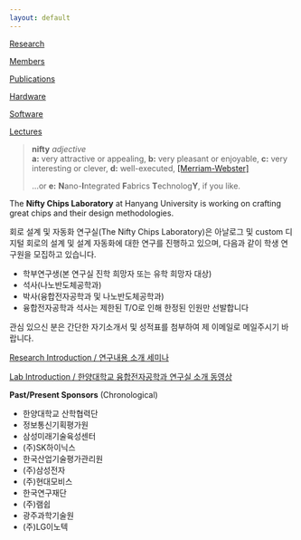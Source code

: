 ```yaml
---
layout: default
---
```


[Research](./research.html)

[Members](./people.html)

[Publications](./publications.html)

[Hardware](./chips.html)

[Software](./software.html)

[Lectures](./lectures.html)

>**nifty** *adjective*  
>**a:** very attractive or appealing, 
>**b:** very pleasant or enjoyable, 
>**c:** very interesting or clever, 
>**d:** well-executed, [[Merriam-Webster]](https://www.merriam-webster.com/dictionary/nifty)
>
>...or **e:** **N**ano-**I**ntegrated **F**abrics **T**echnolog**Y**, if you like.

The **Nifty Chips Laboratory** at Hanyang University is working on crafting great chips and their design methodologies.

회로 설계 및 자동화 연구실(The Nifty Chips Laboratory)은 아날로그 및 custom 디지털 회로의 설계 및 설계 자동화에 대한 연구를 진행하고 있으며, 다음과 같이 학생 연구원을 모집하고 있습니다.
* 학부연구생(본 연구실 진학 희망자 또는 유학 희망자 대상)
* 석사(나노반도체공학과)
* 박사(융합전자공학과 및 나노반도체공학과)
* 융합전자공학과 석사는 제한된 T/O로 인해 한정된 인원만 선발합니다

관심 있으신 분은 간단한 자기소개서 및 성적표를 첨부하여 제 이메일로 메일주시기 바랍니다.


[Research Introduction / 연구내용 소개 세미나](https://www.youtube.com/watch?v=lo9Zcg205Ig&list=PL3tXkx6yyrEelC-KHj3iEiwrDR_9bWGsL&index=2&t=6873s&ab_channel=%EC%B5%9C%EC%A2%85%ED%98%84%ED%95%99%EC%88%A0%EC%9B%90)

[Lab Introduction / 한양대학교 융합전자공학과 연구실 소개 동영상](https://www.youtube.com/watch?v=umuOi5A6v1c&ab_channel=%ED%95%9C%EC%96%91%EB%8C%80%ED%95%99%EA%B5%90%EC%9C%B5%ED%95%A9%EC%A0%84%EC%9E%90%EA%B3%B5%ED%95%99%EA%B3%BC)


**Past/Present Sponsors** (Chronological)
* 한양대학교 산학협력단
* 정보통신기획평가원
* 삼성미래기술육성센터
* (주)SK하이닉스
* 한국산업기술평가관리원
* (주)삼성전자
* (주)현대모비스
* 한국연구재단
* (주)램쉽
* 광주과학기술원
* (주)LG이노텍

